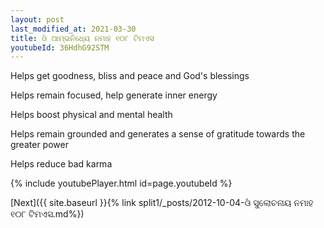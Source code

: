 ```yaml
---
layout: post
last_modified_at: 2021-03-30
title: ଓଁ ଆମ୍ଭନିଧ୍ୟେ ନମାହ ୧୦୮ ଟିମଏସ
youtubeId: 36HdhG92STM
---
```

 
 
Helps get goodness, bliss and peace and God's blessings
 
Helps remain focused, help generate inner energy 
 
Helps boost physical and mental health 
 
Helps remain grounded and generates a sense of gratitude towards the greater power 
 
Helps reduce bad karma
 
 
 
 


{% include youtubePlayer.html id=page.youtubeId %}
 
[Next]({{ site.baseurl }}{% link  split1/_posts/2012-10-04-ଓଁ ସୁଲୋଚନାୟ ନମାହ ୧୦୮ ଟିମଏସ.md%})
 
